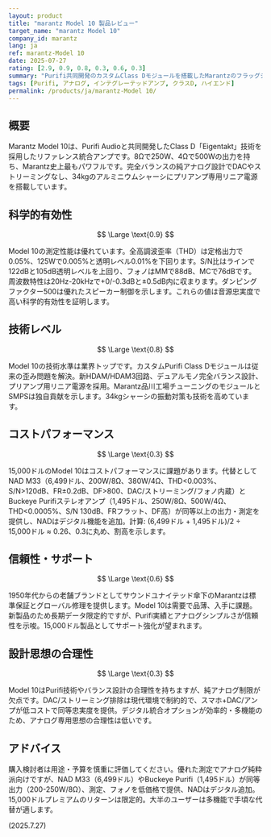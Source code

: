 ```yaml
---
layout: product
title: "marantz Model 10 製品レビュー"
target_name: "marantz Model 10"
company_id: marantz
lang: ja
ref: marantz-Model 10
date: 2025-07-27
rating: [2.9, 0.9, 0.8, 0.3, 0.6, 0.3]
summary: "Purifi共同開発のカスタムClass Dモジュールを搭載したMarantzのフラッグシップ統合アンプ。最高レベルの測定性能を提供しますが、15,000ドルの価格は同等出力・機能・性能を持つコスト効果的な代替品により損なわれています。"
tags: [Purifi, アナログ, インテグレーテッドアンプ, クラスD, ハイエンド]
permalink: /products/ja/marantz-Model 10/
---
```

## 概要

Marantz Model 10は、Purifi Audioと共同開発したClass D「Eigentakt」技術を採用したリファレンス統合アンプです。8Ωで250W、4Ωで500Wの出力を持ち、Marantz史上最もパワフルです。完全バランスの純アナログ設計でDACやストリーミングなし、34kgのアルミニウムシャーシにプリアンプ専用リニア電源を搭載しています。

## 科学的有効性

$$ \Large \text{0.9} $$

Model 10の測定性能は優れています。全高調波歪率（THD）は定格出力で0.05%、125Wで0.005%と透明レベル0.01%を下回ります。S/N比はラインで122dBと105dB透明レベルを上回り、フォノはMMで88dB、MCで76dBです。周波数特性は20Hz-20kHzで+0/-0.3dBと±0.5dB内に収まります。ダンピングファクター500は優れたスピーカー制御を示します。これらの値は音源忠実度で高い科学的有効性を証明します。

## 技術レベル

$$ \Large \text{0.8} $$

Model 10の技術水準は業界トップです。カスタムPurifi Class Dモジュールは従来の歪み問題を解決。新HDAM/HDAM3回路、デュアルモノ完全バランス設計、プリアンプ用リニア電源を採用。Marantz品川工場チューニングのモジュールとSMPSは独自貢献を示します。34kgシャーシの振動対策も技術を高めています。

## コストパフォーマンス

$$ \Large \text{0.3} $$

15,000ドルのModel 10はコストパフォーマンスに課題があります。代替としてNAD M33（6,499ドル、200W/8Ω、380W/4Ω、THD<0.003%、S/N>120dB、FR±0.2dB、DF>800、DAC/ストリーミング/フォノ内蔵）とBuckeye Purifiステレオアンプ（1,495ドル、250W/8Ω、500W/4Ω、THD<0.0005%、S/N 130dB、FRフラット、DF高）が同等以上の出力・測定を提供し、NADはデジタル機能を追加。計算: (6,499ドル + 1,495ドル)/2 ÷ 15,000ドル ≈ 0.26、0.3に丸め、割高を示します。

## 信頼性・サポート

$$ \Large \text{0.6} $$

1950年代からの老舗ブランドとしてサウンドユナイテッド傘下のMarantzは標準保証とグローバル修理を提供します。Model 10は需要で品薄、入手に課題。新製品のため長期データ限定的ですが、Purifi実績とアナログシンプルさが信頼性を示唆。15,000ドル製品としてサポート強化が望まれます。

## 設計思想の合理性

$$ \Large \text{0.3} $$

Model 10はPurifi技術やバランス設計の合理性を持ちますが、純アナログ制限が欠点です。DAC/ストリーミング排除は現代環境で制約的で、スマホ+DAC/アンプが低コストで同等忠実度を提供。デジタル統合オプションが効率的・多機能のため、アナログ専用思想の合理性は低いです。

## アドバイス

購入検討者は用途・予算を慎重に評価してください。優れた測定でアナログ純粋派向けですが、NAD M33（6,499ドル）やBuckeye Purifi（1,495ドル）が同等出力（200-250W/8Ω）、測定、フォノを低価格で提供、NADはデジタル追加。15,000ドルプレミアムのリターンは限定的。大半のユーザーは多機能で手頃な代替が適します。

(2025.7.27)
